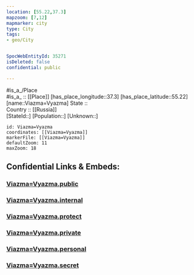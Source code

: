 ```yaml
---
location: [55.22,37.3] 
mapzoom: [7,12] 
mapmarker: city 
type: City
tags:
- geo/City


SpocWebEntityId: 35271
isDeleted: false
confidential: public

---
```

#is_a_/Place  
#is_a_ :: [[Place]] 
[has_place_longitude::37.3] 
[has_place_latitude::55.22] 
[name::Viazma=Vyazma] 
State ::  
Country :: [[Russia]]  
[StateId::] 
[Population::] 
[Unknown::] 


```leaflet
id: Viazma=Vyazma
coordinates: [[Viazma=Vyazma]] 
markerFile: [[Viazma=Vyazma]] 
defaultZoom: 11 
maxZoom: 18
```


## Confidential Links & Embeds: 

### [Viazma=Vyazma.public](/_public/\Earth\Continent\Europe\Europe~East\Russia\Russia~Central\Moscow_Oblast\CityViazma=Vyazma.public.md) 

### [Viazma=Vyazma.internal](/_internal/\Earth\Continent\Europe\Europe~East\Russia\Russia~Central\Moscow_Oblast\CityViazma=Vyazma.internal.md) 

### [Viazma=Vyazma.protect](/_protect/\Earth\Continent\Europe\Europe~East\Russia\Russia~Central\Moscow_Oblast\CityViazma=Vyazma.protect.md) 

### [Viazma=Vyazma.private](/_private/\Earth\Continent\Europe\Europe~East\Russia\Russia~Central\Moscow_Oblast\CityViazma=Vyazma.private.md) 

### [Viazma=Vyazma.personal](/_personal/\Earth\Continent\Europe\Europe~East\Russia\Russia~Central\Moscow_Oblast\CityViazma=Vyazma.personal.md) 

### [Viazma=Vyazma.secret](/_secret/\Earth\Continent\Europe\Europe~East\Russia\Russia~Central\Moscow_Oblast\CityViazma=Vyazma.secret.md)

